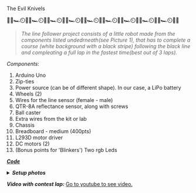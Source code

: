  The Evil Knivels
  
  🏁🚦🏎️⏲️🏁🚦🏎️⏲️🏁🚦🏎️⏲️🏁🚦🏎️⏲️🏁🚦🏎️⏲️🏁🚦🏎️⏲️🏁🚦🏎️⏲️🏁🚦🏎️⏲️🏁🚦🏎️⏲️🏁🚦
  
  > <i>The line follower project consists of a little robot made from the components listed undedrneath(see Picture 1), that has to complete a course (white background with a black stripe) following the black line and compleating a full lap in the  fastest time(best out of 3 laps).  </i> <br>

 <i>Components</i>:
  1. Arduino Uno
  2. Zip-ties
  3. Power source (can be of different shape). In our case, a LiPo battery
  4. Wheels (2) 
  5. Wires for the line sensor (female - male)
  6. QTR-8A reflectance sensor, along with screws
  7. Ball caster
  8. Extra wires from the kit or lab
  9. Chassis
  10. Breadboard - medium (400pts)
  11. L293D motor driver
  12. DC motors (2)
  13. (Bonus points for 'Blinkers') Two rgb Leds
 
 
 [<i><b>Code</b></i>](https://github.com/Narcis22/LineFollower/blob/main/LineFollower.ino)

 
<details>
<summary><i><b>Setup photos</b></i></summary>
<br> 
 
 ![image](https://user-images.githubusercontent.com/62501946/212529655-0b4233cc-996a-4588-9c81-03e6b01a0ffd.png)

 <br>![IMG_1236](https://user-images.githubusercontent.com/62501946/212530192-3f48939c-fcc3-4220-8670-a135f8b630c2.jpg)

<br>![IMG_1239](https://user-images.githubusercontent.com/62501946/212530198-288ea9b2-57aa-4519-b42d-2f514094efa6.jpg)

<br>![IMG_1254](https://user-images.githubusercontent.com/62501946/212530213-dbe5cd1c-04f3-4fae-b90f-3d3058a3c565.jpg)

<br>![IMG_1240](https://user-images.githubusercontent.com/62501946/212530469-e9d2e3b8-5e0b-46bb-8add-2698c7f19fae.jpg)

<br>![IMG_1238](https://user-images.githubusercontent.com/62501946/212530470-f27cdac4-bfdb-4f34-8b25-8b08c1b870a0.jpg)

</details>

<i><b>Video with contest lap: </b></i>
[Go to youtube to see video.](https://youtu.be/cpxjYtifI8o)
